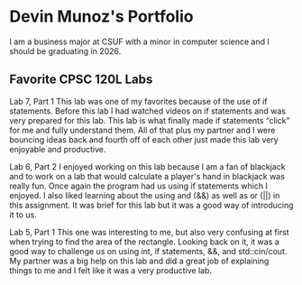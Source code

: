 
# Devin Munoz's Portfolio

I am a business major at CSUF with a minor in computer science and I should be graduating in 2026.

## Favorite CPSC 120L Labs

Lab 7, Part 1
This lab was one of my favorites because of the use of if statements. Before this lab I had watched videos on if statements and was very prepared for this lab. This lab is what finally made if statements “click” for me and fully understand them. All of that plus my partner and I were bouncing ideas back and fourth off of each other just made this lab very enjoyable and productive.

Lab 6, Part 2
I enjoyed working on this lab because I am a fan of blackjack and to work on a lab that would calculate a player's hand in blackjack was really fun. Once again the program had us using if statements which I enjoyed. I also liked learning about the using and (&&) as well as or (||) in this assignment. It was brief for this lab but it was a good way of introducing it to us. 

Lab 5, Part 1
This one was interesting to me, but also very confusing at first when trying to find the area of the rectangle. Looking back on it, it was a good way to challenge us on using int, if statements, &&, and std::cin/cout. My partner was a big help on this lab and did a great job of explaining things to me and I felt like it was a very productive lab. 
